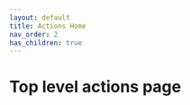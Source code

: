```yaml
---
layout: default
title: Actions Home
nav_order: 2
has_children: true
---
```


# Top level actions page
